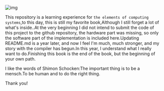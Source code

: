 ![img](https://encrypted-tbn3.gstatic.com/images?q=tbn:ANd9GcQ5VXmlcncga0FzgtVlGIYTP5EvcezKLoHtexz4Ba9YoIH6asmb)



This repository is a learning experience for `the elements of computing systems`,to this day, this is still my favorite book,Although I still forget a lot of what's inside..At the very beginning I did not intend to submit the code of this project to the github repository, the hardware part was missing, so only the software part of the implementation is included here.Updating README.md is a year later, and now I feel I'm much, much stronger, and my story with the compiler has begun.In this year, I understand what I really want to do.Finishing this book is the end of the book, but the beginning of your own path.

I like the words of Shimon Schocken:The important thing is to be a mensch.To be human and to do the right thing.

Thank you!

